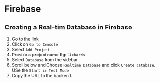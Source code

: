 # Firebase

## Creating a Real-tim Database in Firebase

1. Go to the [link](https://firebase.google.com/)
2. Click on `Go to Console`
3. Select `Add Project`
4. Provide a project name Eg: `Richards`
5. Select `Database` from the sidebar
6. Scroll below and Choose `Realtime Database` and click `Create Database`. USe the `Start in Test Mode`
7. Copy the URL to the backend.
